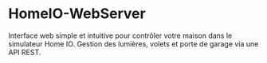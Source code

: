 # HomeIO-WebServer
Interface web simple et intuitive pour contrôler votre maison dans le simulateur Home IO. Gestion des lumières, volets et porte de garage via une API REST.
